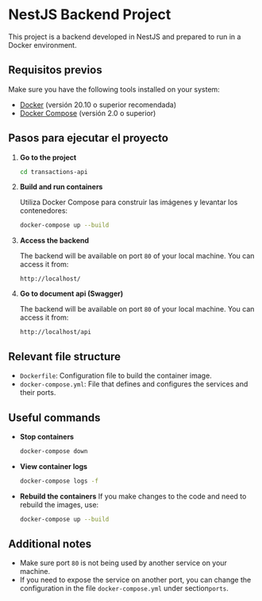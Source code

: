 # NestJS Backend Project

This project is a backend developed in NestJS and prepared to run in a Docker environment.

## Requisitos previos

Make sure you have the following tools installed on your system:

- [Docker](https://www.docker.com/) (versión 20.10 o superior recomendada)
- [Docker Compose](https://docs.docker.com/compose/) (versión 2.0 o superior)

## Pasos para ejecutar el proyecto

1. **Go to the project**

   ```bash
   cd transactions-api
   ```

2. **Build and run containers**

   Utiliza Docker Compose para construir las imágenes y levantar los contenedores:

   ```bash
   docker-compose up --build
   ```

3. **Access the backend**

   The backend will be available on port `80` of your local machine. You can access it from:

   ```
   http://localhost/
   ```

4. **Go to document api (Swagger)**

   The backend will be available on port `80` of your local machine. You can access it from:

   ```
   http://localhost/api
   ```

## Relevant file structure

- `Dockerfile`: Configuration file to build the container image.
- `docker-compose.yml`: File that defines and configures the services and their ports.

## Useful commands

- **Stop containers**

  ```bash
  docker-compose down
  ```

- **View container logs**

  ```bash
  docker-compose logs -f
  ```

- **Rebuild the containers**
  If you make changes to the code and need to rebuild the images, use:
  ```bash
  docker-compose up --build
  ```

## Additional notes

- Make sure port `80` is not being used by another service on your machine.
- If you need to expose the service on another port, you can change the configuration in the file `docker-compose.yml` under section`ports`.
